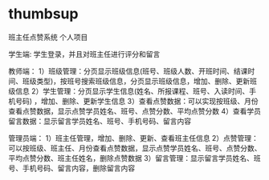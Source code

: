 # thumbsup
班主任点赞系统
个人项目

学生端:
学生登录，并且对班主任进行评分和留言

教师端：
1）班级管理：分页显示班级信息(班号、班级人数、开班时间、结课时间、班级类型)，按班号搜索班级信息，分页显示班级信息，增加、删除、更新班级信息
2）学生管理：分页显示学生信息(姓名、所报课程、班号、入读时间、手机号码) ，增加、删除、更新学生信息
3）查看点赞数据：可以实现按班级、月份查看点赞数据，显示点赞学员姓名、班号、点赞分数、平均点赞分数
4）查看学员留言数据：显示留言学员姓名、班号、手机号码、留言内容

管理员端：
1）班主任管理，增加、删除、更新、查看班主任信息
2）点赞管理：可以按班级、班主任、月份查看点赞数据，显示点赞学员姓名、班号、点赞分数、平均点赞分数、班主任姓名，删除点赞数据
3）留言管理：显示留言学员姓名、班号、手机号码、留言内容，删除留言内容
